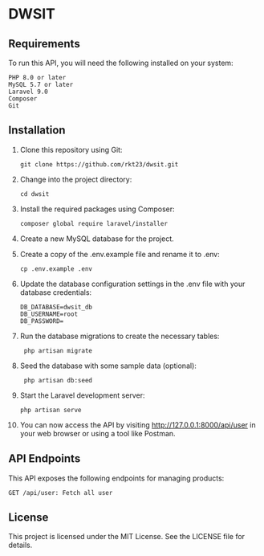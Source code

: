
# DWSIT



## Requirements
To run this API, you will need the following installed on your system:

    PHP 8.0 or later
    MySQL 5.7 or later
    Laravel 9.0
    Composer
    Git
## Installation

1. Clone this repository using Git:

       git clone https://github.com/rkt23/dwsit.git

2. Change into the project directory:

       cd dwsit

3. Install the required packages using Composer:

       composer global require laravel/installer

4. Create a new MySQL database for the project.

5. Create a copy of the .env.example file and rename it to .env:

       cp .env.example .env

6. Update the database configuration settings in the .env file with your database credentials:

       DB_DATABASE=dwsit_db
       DB_USERNAME=root
       DB_PASSWORD=

8. Run the database migrations to create the necessary tables:

        php artisan migrate

9. Seed the database with some sample data (optional):

        php artisan db:seed

10. Start the Laravel development server:

        php artisan serve

11. You can now access the API by visiting http://127.0.0.1:8000/api/user in your web browser or using a tool like Postman.

## API Endpoints

This API exposes the following endpoints for managing products:

    GET /api/user: Fetch all user

## License

This project is licensed under the MIT License. See the LICENSE file for details.
